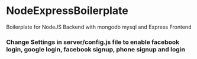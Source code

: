 # NodeExpressBoilerplate
Boilerplate for NodeJS Backend with mongodb mysql and Express Frontend

### Change Settings in server/config.js file to enable facebook login, google login, facebook signup, phone signup and login

